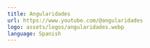 ```yaml
---
title: Angularidades
url: https://www.youtube.com/@angularidades
logo: assets/logos/angularidades.webp
language: Spanish
---
```

